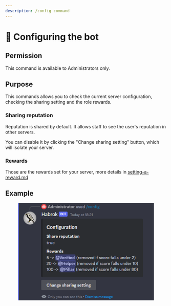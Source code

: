 ```yaml
---
description: /config command
---
```


# 🔨 Configuring the bot

## Permission

This command is available to Administrators only.

## Purpose

This commands allows you to check the current server configuration, checking the sharing setting and the role rewards.

### Sharing reputation

Reputation is shared by default. It allows staff to see the user's reputation in other servers.

You can disable it by clicking the "Change sharing setting" button, which will isolate your server.

### Rewards

Those are the rewards set for your server, more details in [setting-a-reward.md](setting-a-reward.md "mention")

## Example

<figure><img src="../.gitbook/assets/image (9).png" alt=""><figcaption></figcaption></figure>

